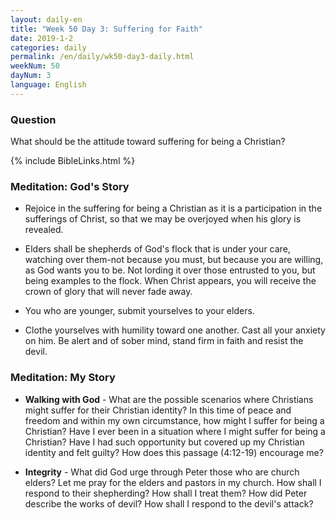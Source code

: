 ```yaml
---
layout: daily-en
title: "Week 50 Day 3: Suffering for Faith"
date: 2019-1-2 
categories: daily
permalink: /en/daily/wk50-day3-daily.html
weekNum: 50
dayNum: 3
language: English
---
```


### Question     
What should be the attitude toward suffering for being a Christian?

{% include BibleLinks.html %} 

### Meditation: God's Story   
+ Rejoice in the suffering for being a Christian as it is a participation in the sufferings of Christ, so that we may be overjoyed when his glory is revealed. 

+ Elders shall be shepherds of God's flock that is under your care, watching over them-not because you must, but because you are willing, as God wants you to be. Not lording it over those entrusted to you, but being examples to the flock. When Christ appears, you will receive the crown of glory that will never fade away. 

+ You who are younger, submit yourselves to your elders. 

+ Clothe yourselves with humility toward one another. Cast all your anxiety on him. Be alert and of sober mind, stand firm in faith and resist the devil. 

### Meditation: My Story   
+ **Walking with God** - What are the possible scenarios where Christians might suffer for their Christian identity? In this time of peace and freedom and within my own circumstance, how might I suffer for being a Christian? Have I ever been in a situation where I might suffer for being a Christian? Have I had such opportunity but covered up my Christian identity and felt guilty? How does this passage (4:12-19) encourage me? 

+ **Integrity** - What did God urge through Peter those who are church elders? Let me pray for the elders and pastors in my church. How shall I respond to their shepherding? How shall I treat them? How did Peter describe the works of devil? How shall I respond to the devil's attack? 
